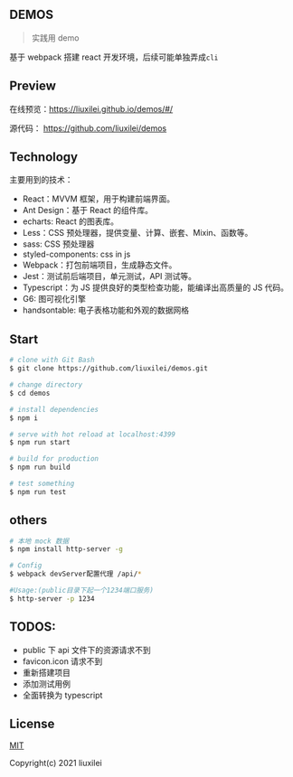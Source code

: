 ## DEMOS

> 实践用 demo

基于 webpack 搭建 react 开发环境，后续可能单独弄成`cli`

## Preview

在线预览：https://liuxilei.github.io/demos/#/

源代码： https://github.com/liuxilei/demos

## Technology

主要用到的技术：

-   React：MVVM 框架，用于构建前端界面。
-   Ant Design：基于 React 的组件库。
-   echarts: React 的图表库。
-   Less：CSS 预处理器，提供变量、计算、嵌套、Mixin、函数等。
-   sass: CSS 预处理器
-   styled-components: css in js
-   Webpack：打包前端项目，生成静态文件。
-   Jest：测试前后端项目，单元测试，API 测试等。
-   Typescript：为 JS 提供良好的类型检查功能，能编译出高质量的 JS 代码。
-   G6: 图可视化引擎
-   handsontable: 电子表格功能和外观的数据网格

## Start

```bash
# clone with Git Bash
$ git clone https://github.com/liuxilei/demos.git

# change directory
$ cd demos

# install dependencies
$ npm i

# serve with hot reload at localhost:4399
$ npm run start

# build for production
$ npm run build

# test something
$ npm run test
```

## others

```bash
# 本地 mock 数据
$ npm install http-server -g

# Config
$ webpack devServer配置代理 /api/*

#Usage:(public目录下起一个1234端口服务)
$ http-server -p 1234
```

## TODOS:

-   public 下 api 文件下的资源请求不到
-   favicon.icon 请求不到
-   重新搭建项目
-   添加测试用例
-   全面转换为 typescript

## License

[MIT](https://github.com/liuxilei/demos/blob/master/LICENSE)

Copyright(c) 2021 liuxilei
